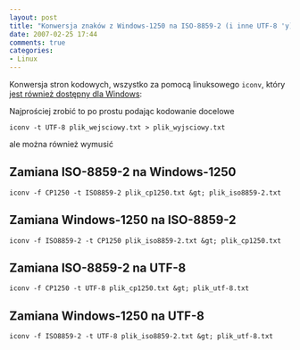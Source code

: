 ```yaml
---
layout: post
title: "Konwersja znaków z Windows-1250 na ISO-8859-2 (i inne UTF-8 'y)"
date: 2007-02-25 17:44
comments: true
categories:
- Linux
---
```

Konwersja stron kodowych, wszystko za pomocą linuksowego `iconv`, który [jest również dostępny dla Windows](http://gnuwin32.sourceforge.net/packages/libiconv.htm):

Najprościej zrobić to po prostu podając kodowanie docelowe

```
iconv -t UTF-8 plik_wejsciowy.txt > plik_wyjsciowy.txt
```

ale można również wymusić


## Zamiana ISO-8859-2 na Windows-1250
```
iconv -f CP1250 -t ISO8859-2 plik_cp1250.txt &gt; plik_iso8859-2.txt
```

## Zamiana Windows-1250 na ISO-8859-2
```
iconv -f ISO8859-2 -t CP1250 plik_iso8859-2.txt &gt; plik_cp1250.txt
```

## Zamiana ISO-8859-2 na UTF-8
```
iconv -f CP1250 -t UTF-8 plik_cp1250.txt &gt; plik_utf-8.txt
```

## Zamiana Windows-1250 na UTF-8
```
iconv -f ISO8859-2 -t UTF-8 plik_iso8859-2.txt &gt; plik_utf-8.txt
```


